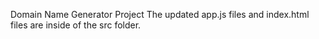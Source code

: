 Domain Name Generator Project
The updated app.js files and index.html files are inside of the src folder.
